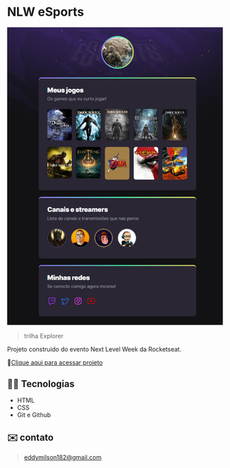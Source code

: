 # NLW eSports 

![previwe](./.github/priview.png)


>trilha Explorer

Projeto construido do evento Next Level Week da Rocketseat.

🔗[Clique aqui para acessar projeto](https://eddymilson.github.io/NLW-eSports/)
## 👨‍💻 Tecnologias
- HTML
- CSS
- Git e Github
## ✉️ contato
>eddymilson182@gmail.com


